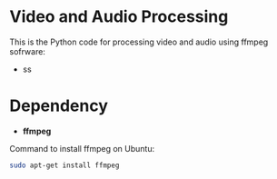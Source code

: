 # Video and Audio Processing

This is the Python code for processing video and audio using ffmpeg sofrware:

* ss

# Dependency

* __ffmpeg__

Command to install ffmpeg on Ubuntu:
```bash
sudo apt-get install ffmpeg
```
